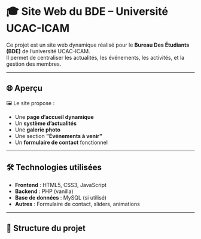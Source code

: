 # 🎓 Site Web du BDE – Université UCAC-ICAM

Ce projet est un site web dynamique réalisé pour le **Bureau Des Étudiants (BDE)** de l’université UCAC-ICAM.  
Il permet de centraliser les actualités, les événements, les activités, et la gestion des membres.

---

## 🌐 Aperçu

🖼️ Le site propose :
- Une **page d’accueil dynamique**
- Un **système d’actualités**
- Une **galerie photo**
- Une section **"Événements à venir"**
- Un **formulaire de contact** fonctionnel

---

## 🛠️ Technologies utilisées

- **Frontend** : HTML5, CSS3, JavaScript
- **Backend** : PHP (vanilla)
- **Base de données** : MySQL (si utilisé)
- **Autres** : Formulaire de contact, sliders, animations

---

## 📁 Structure du projet

